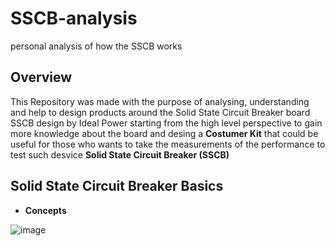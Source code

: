 # SSCB-analysis
personal analysis of how the SSCB works
## Overview
This Repository was made with the purpose of analysing, understanding and help to design products around the Solid State Circuit Breaker board SSCB design by Ideal Power starting from the high level perspective to gain more knowledge about the board and desing a **Costumer Kit** that could be useful for those who wants to take the measurements of the performance to test such desvice **Solid State Circuit Breaker (SSCB)**

## Solid State Circuit Breaker Basics
* **Concepts**

 ![image](https://github.com/user-attachments/assets/1984c735-05a7-4cd6-81e4-b9687edf1044)

